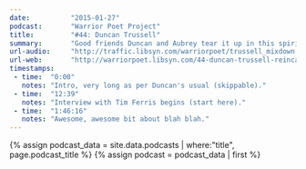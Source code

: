 ```yaml
---
date:          "2015-01-27"
podcast:       "Warrior Poet Project"
title:         "#44: Duncan Trussell"
summary:       "Good friends Duncan and Aubrey tear it up in this spirited chat -- a great one from beginning to end. The pair discuss Buddhism, meditation, psychadelics; personal accomplishment and folly; when kindness surpasses the need to be right; ayahuasca and plant medicine; reincarnation and the trajectory of consciousness; holding on to fear and letting go of suffering."
url-audio:     "http://traffic.libsyn.com/warriorpoet/trussell_mixdown.mp3"
url-web:       "http://warriorpoet.libsyn.com/44-duncan-trussell-reincarnation-the-end-of-suffering-and-the-awakening"
timestamps:
 - time:  "0:00"
   notes: "Intro, very long as per Duncan's usual (skippable)."
 - time:  "12:39"
   notes: "Interview with Tim Ferris begins (start here)."
 - time:  "1:46:16"
   notes: "Awesome, awesome bit about blah blah."
---
```


{% assign podcast_data = site.data.podcasts | where:"title", page.podcast_title %}
{% assign podcast = podcast_data | first %}